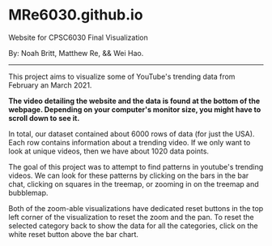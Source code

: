 # MRe6030.github.io
Website for CPSC6030 Final Visualization

By: Noah Britt, Matthew Re, && Wei Hao.

--------------------------------------------------------------------

This project aims to visualize some of YouTube's trending data from February an March 2021.

**The video detailing the website and the data is found at the bottom of the webpage. Depending on your computer's monitor size, you might have to scroll down to see it.**

In total, our dataset contained about 6000 rows of data (for just the USA). Each row contains information about a trending video. If we only want to look at unique videos, then we have about 1020 data points.

The goal of this project was to attempt to find patterns in youtube's trending videos. We can look for these patterns by clicking on the bars in the bar chat, clicking on squares in the treemap, or zooming in on the treemap and bubblemap. 

Both of the zoom-able visualizations have dedicated reset buttons in the top left corner of the visualization to reset the zoom and the pan. To reset the selected category back to show the data for all the categories, click on the white reset button above the bar chart.
